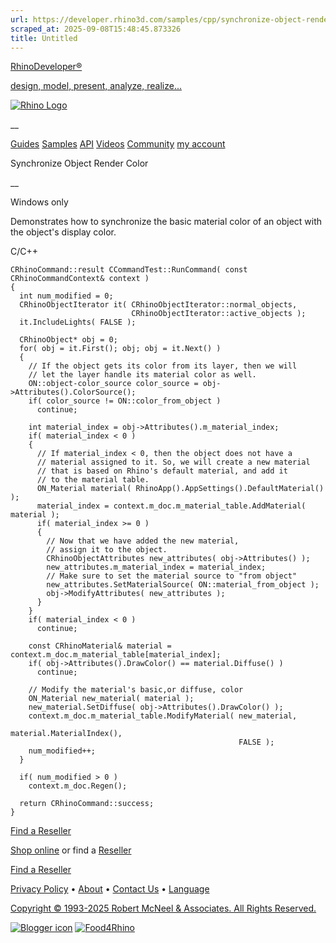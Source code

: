 ```yaml
---
url: https://developer.rhino3d.com/samples/cpp/synchronize-object-render-color/
scraped_at: 2025-09-08T15:48:45.873326
title: Untitled
---
```


[RhinoDeveloper®](/)

[design, model, present, analyze, realize...](/)

[![Rhino Logo](https://developer.rhino3d.com/images/rhinodevlogo.png)](/)

__

[Guides](https://developer.rhino3d.com/guides)
[Samples](https://developer.rhino3d.com/samples)
[API](https://developer.rhino3d.com/api)
[Videos](https://developer.rhino3d.com/videos)
[Community](https://discourse.mcneel.com/c/rhino-developer) [my account
](https://www.rhino3d.com/my-account/ "Manage your account, licenses, and
teams")

Synchronize Object Render Color

__

Windows only

Demonstrates how to synchronize the basic material color of an object with the
object's display color.

C/C++

    
    
    CRhinoCommand::result CCommandTest::RunCommand( const CRhinoCommandContext& context )
    {
      int num_modified = 0;
      CRhinoObjectIterator it( CRhinoObjectIterator::normal_objects,
                               CRhinoObjectIterator::active_objects );
      it.IncludeLights( FALSE );
    
      CRhinoObject* obj = 0;
      for( obj = it.First(); obj; obj = it.Next() )
      {
        // If the object gets its color from its layer, then we will
        // let the layer handle its material color as well.
        ON::object-color_source color_source = obj->Attributes().ColorSource();
        if( color_source != ON::color_from_object )
          continue;
    
        int material_index = obj->Attributes().m_material_index;
        if( material_index < 0 )
        {
          // If material_index < 0, then the object does not have a
          // material assigned to it. So, we will create a new material
          // that is based on Rhino's default material, and add it
          // to the material table.
          ON_Material material( RhinoApp().AppSettings().DefaultMaterial() );
          material_index = context.m_doc.m_material_table.AddMaterial( material );
          if( material_index >= 0 )
          {
            // Now that we have added the new material,
            // assign it to the object.
            CRhinoObjectAttributes new_attributes( obj->Attributes() );
            new_attributes.m_material_index = material_index;
            // Make sure to set the material source to "from object"
            new_attributes.SetMaterialSource( ON::material_from_object );
            obj->ModifyAttributes( new_attributes );
          }
        }
        if( material_index < 0 )
          continue;
    
        const CRhinoMaterial& material = context.m_doc.m_material_table[material_index];
        if( obj->Attributes().DrawColor() == material.Diffuse() )
          continue;
    
        // Modify the material's basic,or diffuse, color
        ON_Material new_material( material );
        new_material.SetDiffuse( obj->Attributes().DrawColor() );
        context.m_doc.m_material_table.ModifyMaterial( new_material,
                                                       material.MaterialIndex(),
                                                       FALSE );
        num_modified++;
      }
    
      if( num_modified > 0 )
        context.m_doc.Regen();
    
      return CRhinoCommand::success;
    }
    

  

[Find a Reseller](https://www.rhino3d.com/sales)

[Shop online](https://www.rhino3d.com/store) or find a
[Reseller](https://www.rhino3d.com/sales)

[Find a Reseller](https://www.rhino3d.com/sales)

[Privacy Policy](https://www.rhino3d.com/privacy) •
[About](https://www.rhino3d.com/mcneel/about) • [Contact
Us](https://www.rhino3d.com/mcneel/contact) • [
Language](https://www.rhino3d.com/language "Change to a different region or
language")

[Copyright © 1993-2025 Robert McNeel & Associates. All Rights
Reserved.](https://www.rhino3d.com/mcneel/about)

[](https://www.facebook.com/McNeelRhinoceros/)
[](https://twitter.com/bobmcneel) [](https://www.linkedin.com/groups/75313/)
[](https://www.youtube.com/user/RhinoGuide/videos) [](https://vimeo.com/rhino)
[![Blogger
icon](https://developer.rhino3d.com/images/blogger.svg)](http://blog.rhino3d.com/)
[![Food4Rhino](https://developer.rhino3d.com/images/f4r_icon_01.svg)](https://www.food4rhino.com)

